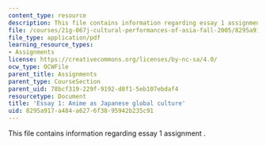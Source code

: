 ```yaml
---
content_type: resource
description: This file contains information regarding essay 1 assignment .
file: /courses/21g-067j-cultural-performances-of-asia-fall-2005/8295a917a484a6276f3895942b235c91_MIT21G_067JF05_essay1assig.pdf
file_type: application/pdf
learning_resource_types:
- Assignments
license: https://creativecommons.org/licenses/by-nc-sa/4.0/
ocw_type: OCWFile
parent_title: Assignments
parent_type: CourseSection
parent_uid: 78bcf319-229f-9192-d8f1-5eb107ebdaf4
resourcetype: Document
title: 'Essay 1: Anime as Japanese global culture'
uid: 8295a917-a484-a627-6f38-95942b235c91
---
```

This file contains information regarding essay 1 assignment .